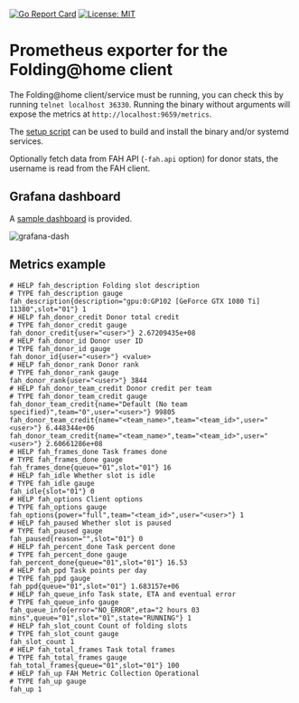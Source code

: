 [![Go Report Card](https://goreportcard.com/badge/github.com/cosandr/fah-exporter)](https://goreportcard.com/report/github.com/cosandr/fah-exporter) [![License: MIT](https://img.shields.io/badge/License-MIT-blue.svg)](https://github.com/cosandr/fah-exporter/blob/master/LICENSE)

# Prometheus exporter for the Folding@home client

The Folding@home client/service must be running, you can check this by running `telnet localhost 36330`.
Running the binary without arguments will expose the metrics at `http://localhost:9659/metrics`.

The [setup script](./setup.sh) can be used to build and install the binary and/or systemd services.

Optionally fetch data from FAH API (`-fah.api` option) for donor stats, the username is read from the FAH client.

## Grafana dashboard

A [sample dashboard](dashboards/fah.json) is provided.

![grafana-dash](https://user-images.githubusercontent.com/56652361/92312051-76d8d280-efbd-11ea-804e-3f18989b4dfd.png)

## Metrics example

```
# HELP fah_description Folding slot description
# TYPE fah_description gauge
fah_description{description="gpu:0:GP102 [GeForce GTX 1080 Ti] 11380",slot="01"} 1
# HELP fah_donor_credit Donor total credit
# TYPE fah_donor_credit gauge
fah_donor_credit{user="<user>"} 2.67209435e+08
# HELP fah_donor_id Donor user ID
# TYPE fah_donor_id gauge
fah_donor_id{user="<user>"} <value>
# HELP fah_donor_rank Donor rank
# TYPE fah_donor_rank gauge
fah_donor_rank{user="<user>"} 3844
# HELP fah_donor_team_credit Donor credit per team
# TYPE fah_donor_team_credit gauge
fah_donor_team_credit{name="Default (No team specified)",team="0",user="<user>"} 99805
fah_donor_team_credit{name="<team_name>",team="<team_id>",user="<user>"} 6.448344e+06
fah_donor_team_credit{name="<team_name>",team="<team_id>",user="<user>"} 2.60661286e+08
# HELP fah_frames_done Task frames done
# TYPE fah_frames_done gauge
fah_frames_done{queue="01",slot="01"} 16
# HELP fah_idle Whether slot is idle
# TYPE fah_idle gauge
fah_idle{slot="01"} 0
# HELP fah_options Client options
# TYPE fah_options gauge
fah_options{power="full",team="<team_id>",user="<user>"} 1
# HELP fah_paused Whether slot is paused
# TYPE fah_paused gauge
fah_paused{reason="",slot="01"} 0
# HELP fah_percent_done Task percent done
# TYPE fah_percent_done gauge
fah_percent_done{queue="01",slot="01"} 16.53
# HELP fah_ppd Task points per day
# TYPE fah_ppd gauge
fah_ppd{queue="01",slot="01"} 1.683157e+06
# HELP fah_queue_info Task state, ETA and eventual error
# TYPE fah_queue_info gauge
fah_queue_info{error="NO_ERROR",eta="2 hours 03 mins",queue="01",slot="01",state="RUNNING"} 1
# HELP fah_slot_count Count of folding slots
# TYPE fah_slot_count gauge
fah_slot_count 1
# HELP fah_total_frames Task total frames
# TYPE fah_total_frames gauge
fah_total_frames{queue="01",slot="01"} 100
# HELP fah_up FAH Metric Collection Operational
# TYPE fah_up gauge
fah_up 1
```
